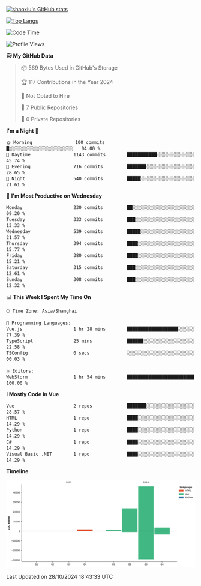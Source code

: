 [![shaoxiu's GitHub stats](https://github-readme-stats.vercel.app/api?username=shaoxiu&count_private=true&show_icons=true)](https://github.com/anuraghazra/github-readme-stats)

[![Top Langs](https://github-readme-stats.vercel.app/api/top-langs/?username=shaoxiu&layout=compact)](https://github.com/anuraghazra/github-readme-stats)


<!--START_SECTION:waka-->
![Code Time](http://img.shields.io/badge/Code%20Time-105%20hrs%2017%20mins-blue)

![Profile Views](http://img.shields.io/badge/Profile%20Views-0-blue)

**🐱 My GitHub Data** 

> 📦 569 Bytes Used in GitHub's Storage 
 > 
> 🏆 117 Contributions in the Year 2024
 > 
> 🚫 Not Opted to Hire
 > 
> 📜 7 Public Repositories 
 > 
> 🔑 0 Private Repositories 
 > 
**I'm a Night 🦉** 

```text
🌞 Morning                100 commits         █░░░░░░░░░░░░░░░░░░░░░░░░   04.00 % 
🌆 Daytime                1143 commits        ███████████░░░░░░░░░░░░░░   45.74 % 
🌃 Evening                716 commits         ███████░░░░░░░░░░░░░░░░░░   28.65 % 
🌙 Night                  540 commits         █████░░░░░░░░░░░░░░░░░░░░   21.61 % 
```
📅 **I'm Most Productive on Wednesday** 

```text
Monday                   230 commits         ██░░░░░░░░░░░░░░░░░░░░░░░   09.20 % 
Tuesday                  333 commits         ███░░░░░░░░░░░░░░░░░░░░░░   13.33 % 
Wednesday                539 commits         █████░░░░░░░░░░░░░░░░░░░░   21.57 % 
Thursday                 394 commits         ████░░░░░░░░░░░░░░░░░░░░░   15.77 % 
Friday                   380 commits         ████░░░░░░░░░░░░░░░░░░░░░   15.21 % 
Saturday                 315 commits         ███░░░░░░░░░░░░░░░░░░░░░░   12.61 % 
Sunday                   308 commits         ███░░░░░░░░░░░░░░░░░░░░░░   12.32 % 
```


📊 **This Week I Spent My Time On** 

```text
🕑︎ Time Zone: Asia/Shanghai

💬 Programming Languages: 
Vue.js                   1 hr 28 mins        ███████████████████░░░░░░   77.39 % 
TypeScript               25 mins             ██████░░░░░░░░░░░░░░░░░░░   22.58 % 
TSConfig                 0 secs              ░░░░░░░░░░░░░░░░░░░░░░░░░   00.03 % 

🔥 Editors: 
WebStorm                 1 hr 54 mins        █████████████████████████   100.00 % 
```

**I Mostly Code in Vue** 

```text
Vue                      2 repos             ███████░░░░░░░░░░░░░░░░░░   28.57 % 
HTML                     1 repo              ████░░░░░░░░░░░░░░░░░░░░░   14.29 % 
Python                   1 repo              ████░░░░░░░░░░░░░░░░░░░░░   14.29 % 
C#                       1 repo              ████░░░░░░░░░░░░░░░░░░░░░   14.29 % 
Visual Basic .NET        1 repo              ████░░░░░░░░░░░░░░░░░░░░░   14.29 % 
```



**Timeline**

![Lines of Code chart](https://raw.githubusercontent.com/shaoxiu/shaoxiu/main/assets/bar_graph.png)


 Last Updated on 28/10/2024 18:43:33 UTC
<!--END_SECTION:waka-->
